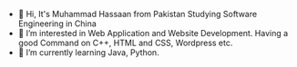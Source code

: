- 👋 Hi, It's Muhammad Hassaan from Pakistan Studying Software Engineering in China
- 👀 I’m interested in Web Application and Website Development. Having a good Command on C++, HTML and CSS, Wordpress etc.
- 🌱 I’m currently learning Java, Python.


<!---
xxhassaan/xxhassaan is a ✨ special ✨ repository because its `README.md` (this file) appears on your GitHub profile.
You can click the Preview link to take a look at your changes.
--->
